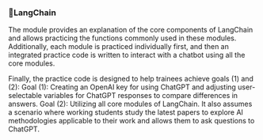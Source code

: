 ### LangChain

The module provides an explanation of the core components of LangChain and allows practicing the functions commonly used in these modules. Additionally, each module is practiced individually first, and then an integrated practice code is written to interact with a chatbot using all the core modules.

Finally, the practice code is designed to help trainees achieve goals (1) and (2):
Goal (1): Creating an OpenAI key for using ChatGPT and adjusting user-selectable variables for ChatGPT responses to compare differences in answers.
Goal (2): Utilizing all core modules of LangChain. It also assumes a scenario where working students study the latest papers to explore AI methodologies applicable to their work and allows them to ask questions to ChatGPT.
